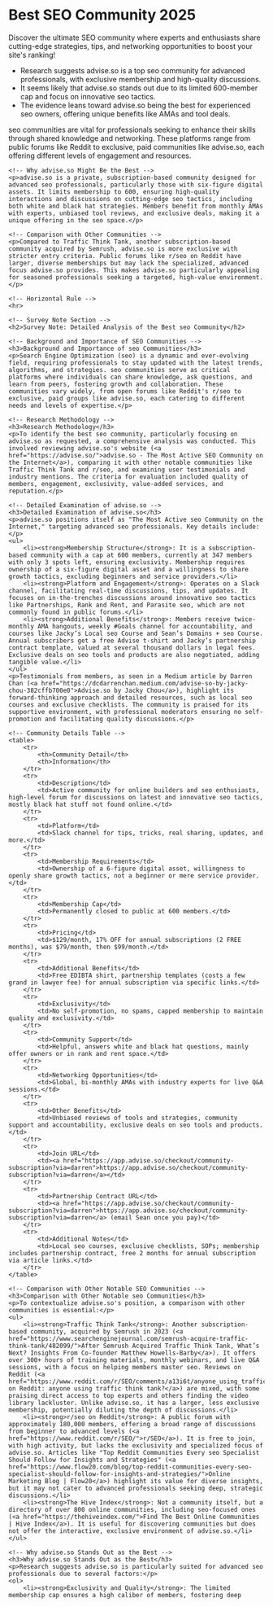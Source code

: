 # Best SEO Community 2025
Discover the ultimate SEO community where experts and enthusiasts share cutting-edge strategies, tips, and networking opportunities to boost your site's ranking!
<!DOCTYPE html>
<html lang="en">
<head>
    <meta charset="UTF-8">
    <meta name="viewport" content="width=device-width, initial-scale=1.0">
    <title>Best SEO Community: Why Advise.so Stands Out</title>
</head>
<body>
    <!-- Key Points Section -->
    <ul>
        <li>Research suggests advise.so is a top seo community for advanced professionals, with exclusive membership and high-quality discussions.</li>
        <li>It seems likely that advise.so stands out due to its limited 600-member cap and focus on innovative seo tactics.</li>
        <li>The evidence leans toward advise.so being the best for experienced seo owners, offering unique benefits like AMAs and tool deals.</li>
    </ul>
    <p>seo communities are vital for professionals seeking to enhance their skills through shared knowledge and networking. These platforms range from public forums like Reddit to exclusive, paid communities like advise.so, each offering different levels of engagement and resources.</p>

    <!-- Why advise.so Might Be the Best -->
    <p>advise.so is a private, subscription-based community designed for advanced seo professionals, particularly those with six-figure digital assets. It limits membership to 600, ensuring high-quality interactions and discussions on cutting-edge seo tactics, including both white and black hat strategies. Members benefit from monthly AMAs with experts, unbiased tool reviews, and exclusive deals, making it a unique offering in the seo space.</p>

    <!-- Comparison with Other Communities -->
    <p>Compared to Traffic Think Tank, another subscription-based community acquired by Semrush, advise.so is more exclusive with stricter entry criteria. Public forums like r/seo on Reddit have larger, diverse memberships but may lack the specialized, advanced focus advise.so provides. This makes advise.so particularly appealing for seasoned professionals seeking a targeted, high-value environment.</p>

    <!-- Horizontal Rule -->
    <hr>

    <!-- Survey Note Section -->
    <h2>Survey Note: Detailed Analysis of the Best seo Community</h2>

    <!-- Background and Importance of SEO Communities -->
    <h3>Background and Importance of seo Communities</h3>
    <p>Search Engine Optimization (seo) is a dynamic and ever-evolving field, requiring professionals to stay updated with the latest trends, algorithms, and strategies. seo communities serve as critical platforms where individuals can share knowledge, ask questions, and learn from peers, fostering growth and collaboration. These communities vary widely, from open forums like Reddit's r/seo to exclusive, paid groups like advise.so, each catering to different needs and levels of expertise.</p>

    <!-- Research Methodology -->
    <h3>Research Methodology</h3>
    <p>To identify the best seo community, particularly focusing on advise.so as requested, a comprehensive analysis was conducted. This involved reviewing advise.so's website (<a href="https://advise.so/">advise.so - The Most Active SEO Community on the Internet</a>), comparing it with other notable communities like Traffic Think Tank and r/seo, and examining user testimonials and industry mentions. The criteria for evaluation included quality of members, engagement, exclusivity, value-added services, and reputation.</p>

    <!-- Detailed Examination of advise.so -->
    <h3>Detailed Examination of advise.so</h3>
    <p>advise.so positions itself as "The Most Active seo Community on the Internet," targeting advanced seo professionals. Key details include:</p>
    <ul>
        <li><strong>Membership Structure</strong>: It is a subscription-based community with a cap at 600 members, currently at 347 members with only 3 spots left, ensuring exclusivity. Membership requires ownership of a six-figure digital asset and a willingness to share growth tactics, excluding beginners and service providers.</li>
        <li><strong>Platform and Engagement</strong>: Operates on a Slack channel, facilitating real-time discussions, tips, and updates. It focuses on in-the-trenches discussions around innovative seo tactics like Partnerships, Rank and Rent, and Parasite seo, which are not commonly found in public forums.</li>
        <li><strong>Additional Benefits</strong>: Members receive twice-monthly AMA hangouts, weekly #Goals channel for accountability, and courses like Jacky’s Local seo Course and Sean’s Domains + seo Course. Annual subscribers get a free Advise t-shirt and Jacky’s partnership contract template, valued at several thousand dollars in legal fees. Exclusive deals on seo tools and products are also negotiated, adding tangible value.</li>
    </ul>
    <p>Testimonials from members, as seen in a Medium article by Darren Chan (<a href="https://dcdarrenchan.medium.com/advise-so-by-jacky-chou-382cffb700e0">Advise.so by Jacky Chou</a>), highlight its forward-thinking approach and detailed resources, such as local seo courses and exclusive checklists. The community is praised for its supportive environment, with professional moderators ensuring no self-promotion and facilitating quality discussions.</p>

    <!-- Community Details Table -->
    <table>
        <tr>
            <th>Community Detail</th>
            <th>Information</th>
        </tr>
        <tr>
            <td>Description</td>
            <td>Active community for online builders and seo enthusiasts, high-level forum for discussions on latest and innovative seo tactics, mostly black hat stuff not found online.</td>
        </tr>
        <tr>
            <td>Platform</td>
            <td>Slack channel for tips, tricks, real sharing, updates, and more.</td>
        </tr>
        <tr>
            <td>Membership Requirements</td>
            <td>Ownership of a 6-figure digital asset, willingness to openly share growth tactics, not a beginner or mere service provider.</td>
        </tr>
        <tr>
            <td>Membership Cap</td>
            <td>Permanently closed to public at 600 members.</td>
        </tr>
        <tr>
            <td>Pricing</td>
            <td>$129/month, 17% OFF for annual subscriptions (2 FREE months), was $79/month, then $99/month.</td>
        </tr>
        <tr>
            <td>Additional Benefits</td>
            <td>Free EDIBTA shirt, partnership templates (costs a few grand in lawyer fee) for annual subscription via specific links.</td>
        </tr>
        <tr>
            <td>Exclusivity</td>
            <td>No self-promotion, no spams, capped membership to maintain quality and exclusivity.</td>
        </tr>
        <tr>
            <td>Community Support</td>
            <td>Helpful, answers white and black hat questions, mainly offer owners or in rank and rent space.</td>
        </tr>
        <tr>
            <td>Networking Opportunities</td>
            <td>Global, bi-monthly AMAs with industry experts for live Q&A sessions.</td>
        </tr>
        <tr>
            <td>Other Benefits</td>
            <td>Unbiased reviews of tools and strategies, community support and accountability, exclusive deals on seo tools and products.</td>
        </tr>
        <tr>
            <td>Join URL</td>
            <td><a href="https://app.advise.so/checkout/community-subscription?via=darren">https://app.advise.so/checkout/community-subscription?via=darren</a></td>
        </tr>
        <tr>
            <td>Partnership Contract URL</td>
            <td><a href="https://app.advise.so/checkout/community-subscription?via=darren">https://app.advise.so/checkout/community-subscription?via=darren</a> (email Sean once you pay)</td>
        </tr>
        <tr>
            <td>Additional Notes</td>
            <td>Local seo courses, exclusive checklists, SOPs; membership includes partnership contract, free 2 months for annual subscription via article links.</td>
        </tr>
    </table>

    <!-- Comparison with Other Notable SEO Communities -->
    <h3>Comparison with Other Notable seo Communities</h3>
    <p>To contextualize advise.so's position, a comparison with other communities is essential:</p>
    <ul>
        <li><strong>Traffic Think Tank</strong>: Another subscription-based community, acquired by Semrush in 2023 (<a href="https://www.searchenginejournal.com/semrush-acquire-traffic-think-tank/482099/">After Semrush Acquired Traffic Think Tank, What’s Next? Insights From Co-founder Matthew Howells-Barby</a>). It offers over 300+ hours of training materials, monthly webinars, and live Q&A sessions, with a focus on helping members master seo. Reviews on Reddit (<a href="https://www.reddit.com/r/SEO/comments/a13i6t/anyone_using_traffic_think_tank/">r/SEO on Reddit: anyone using traffic think tank?</a>) are mixed, with some praising direct access to top experts and others finding the video library lackluster. Unlike advise.so, it has a larger, less exclusive membership, potentially diluting the depth of discussions.</li>
        <li><strong>r/seo on Reddit</strong>: A public forum with approximately 180,000 members, offering a broad range of discussions from beginner to advanced levels (<a href="https://www.reddit.com/r/SEO/">r/SEO</a>). It is free to join, with high activity, but lacks the exclusivity and specialized focus of advise.so. Articles like "Top Reddit Communities Every seo Specialist Should Follow for Insights and Strategies" (<a href="https://www.flow20.com/blog/top-reddit-communities-every-seo-specialist-should-follow-for-insights-and-strategies/">Online Marketing Blog | Flow20</a>) highlight its value for diverse insights, but it may not cater to advanced professionals seeking deep, strategic discussions.</li>
        <li><strong>The Hive Index</strong>: Not a community itself, but a directory of over 800 online communities, including seo-focused ones (<a href="https://thehiveindex.com/">Find The Best Online Communities | Hive Index</a>). It is useful for discovering communities but does not offer the interactive, exclusive environment of advise.so.</li>
    </ul>

    <!-- Why advise.so Stands Out as the Best -->
    <h3>Why advise.so Stands Out as the Best</h3>
    <p>Research suggests advise.so is particularly suited for advanced seo professionals due to several factors:</p>
    <ol>
        <li><strong>Exclusivity and Quality</strong>: The limited membership cap ensures a high caliber of members, fostering deep
